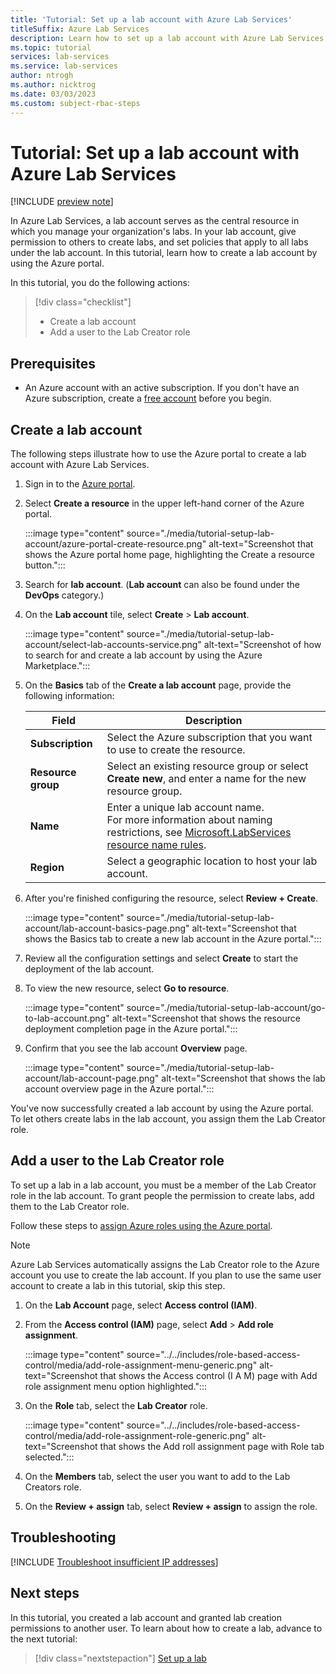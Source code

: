 ```yaml
---
title: 'Tutorial: Set up a lab account with Azure Lab Services'
titleSuffix: Azure Lab Services
description: Learn how to set up a lab account with Azure Lab Services in the Azure portal. Then, grant a user access to create labs.
ms.topic: tutorial
services: lab-services
ms.service: lab-services
author: ntrogh
ms.author: nicktrog
ms.date: 03/03/2023
ms.custom: subject-rbac-steps
---
```


# Tutorial: Set up a lab account with Azure Lab Services

[!INCLUDE [preview note](./includes/lab-services-new-update-note.md)]

In Azure Lab Services, a lab account serves as the central resource in which you manage your organization's labs. In your lab account, give permission to others to create labs, and set policies that apply to all labs under the lab account. In this tutorial, learn how to create a lab account by using the Azure portal.

In this tutorial, you do the following actions:

> [!div class="checklist"]
> - Create a lab account
> - Add a user to the Lab Creator role


## Prerequisites

* An Azure account with an active subscription. If you don't have an Azure subscription, create a [free account](https://azure.microsoft.com/free/?WT.mc_id=A261C142F) before you begin.

## Create a lab account

The following steps illustrate how to use the Azure portal to create a lab account with Azure Lab Services.

1. Sign in to the [Azure portal](https://portal.azure.com).

1. Select **Create a resource** in the upper left-hand corner of the Azure portal.

    :::image type="content" source="./media/tutorial-setup-lab-account/azure-portal-create-resource.png" alt-text="Screenshot that shows the Azure portal home page, highlighting the Create a resource button.":::

1. Search for **lab account**.  (**Lab account** can also be found under the **DevOps** category.)

1. On the **Lab account** tile, select **Create** > **Lab account**.

    :::image type="content" source="./media/tutorial-setup-lab-account/select-lab-accounts-service.png" alt-text="Screenshot of how to search for and create a lab account by using the Azure Marketplace.":::

1. On the **Basics** tab of the **Create a lab account** page, provide the following information:

    | Field        | Description                |
    | ------------ | -------------------------- |
    | **Subscription** | Select the Azure subscription that you want to use to create the resource. |
    | **Resource group** | Select an existing resource group or select **Create new**, and enter a name for the new resource group. |
    | **Name** | Enter a unique lab account name. <br/>For more information about naming restrictions, see [Microsoft.LabServices resource name rules](../azure-resource-manager/management/resource-name-rules.md#microsoftlabservices). |
    | **Region** | Select a geographic location to host your lab account. |

1. After you're finished configuring the resource, select **Review + Create**.

    :::image type="content" source="./media/tutorial-setup-lab-account/lab-account-basics-page.png" alt-text="Screenshot that shows the Basics tab to create a new lab account in the Azure portal.":::

1. Review all the configuration settings and select **Create** to start the deployment of the lab account.

1. To view the new resource, select **Go to resource**.

    :::image type="content" source="./media/tutorial-setup-lab-account/go-to-lab-account.png" alt-text="Screenshot that shows the resource deployment completion page in the Azure portal.":::

1. Confirm that you see the lab account **Overview** page.

    :::image type="content" source="./media/tutorial-setup-lab-account/lab-account-page.png" alt-text="Screenshot that shows the lab account overview page in the Azure portal.":::

You've now successfully created a lab account by using the Azure portal. To let others create labs in the lab account, you assign them the Lab Creator role.

## Add a user to the Lab Creator role

To set up a lab in a lab account, you must be a member of the Lab Creator role in the lab account. To grant people the permission to create labs, add them to the Lab Creator role. 

Follow these steps to [assign Azure roles using the Azure portal](../role-based-access-control/role-assignments-portal.md).

> [!NOTE]
> Azure Lab Services automatically assigns the Lab Creator role to the Azure account you use to create the lab account. If you plan to use the same user account to create a lab in this tutorial, skip this step.

1. On the **Lab Account** page, select **Access control (IAM)**.

1. From the **Access control (IAM)** page, select **Add** > **Add role assignment**.

    :::image type="content" source="../../includes/role-based-access-control/media/add-role-assignment-menu-generic.png" alt-text="Screenshot that shows the Access control (I A M) page with Add role assignment menu option highlighted.":::

1. On the **Role** tab, select the **Lab Creator** role.

    :::image type="content" source="../../includes/role-based-access-control/media/add-role-assignment-role-generic.png" alt-text="Screenshot that shows the Add roll assignment page with Role tab selected.":::

1. On the **Members** tab, select the user you want to add to the Lab Creators role.

1. On the **Review + assign** tab, select **Review + assign** to assign the role.

## Troubleshooting

[!INCLUDE [Troubleshoot insufficient IP addresses](./includes/lab-services-troubleshoot-insufficient-ip-addresses.md)]

## Next steps

In this tutorial, you created a lab account and granted lab creation permissions to another user. To learn about how to create a lab, advance to the next tutorial:

> [!div class="nextstepaction"]
> [Set up a lab](tutorial-setup-lab.md)
